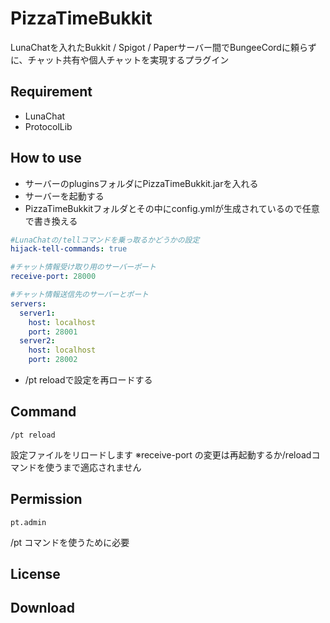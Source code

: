 # PizzaTimeBukkit

LunaChatを入れたBukkit / Spigot / Paperサーバー間でBungeeCordに頼らずに、チャット共有や個人チャットを実現するプラグイン

## Requirement

* LunaChat
* ProtocolLib

## How to use

* サーバーのpluginsフォルダにPizzaTimeBukkit.jarを入れる
* サーバーを起動する
* PizzaTimeBukkitフォルダとその中にconfig.ymlが生成されているので任意で書き換える
```yaml
#LunaChatの/tellコマンドを乗っ取るかどうかの設定
hijack-tell-commands: true

#チャット情報受け取り用のサーバーポート
receive-port: 28000

#チャット情報送信先のサーバーとポート
servers:
  server1:
    host: localhost
    port: 28001
  server2:
    host: localhost
    port: 28002
```
* /pt reloadで設定を再ロードする

## Command
```
/pt reload
```
設定ファイルをリロードします
※receive-port の変更は再起動するか/reloadコマンドを使うまで適応されません

## Permission
```
pt.admin
```
/pt コマンドを使うために必要

## License



## Download

